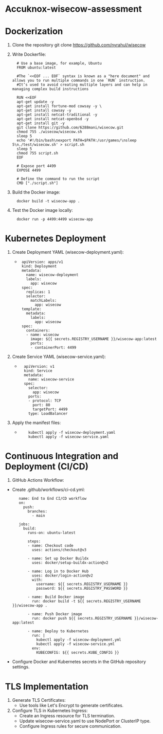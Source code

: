 # Accuknox-wisecow-assessment
# Dockerization
   1. Clone the repository git clone https://github.com/nyrahul/wisecow

   2. Write Dockerfile:

            # Use a base image, for example, Ubuntu
            FROM ubuntu:latest

            #The `<<EOF ... EOF` syntax is known as a "here document" and allows you to run multiple commands in one `RUN` instruction.
            #It’s used to avoid creating multiple layers and can help in managing complex build instructions
   
            RUN <<EOF
            apt-get update -y
            apt-get install fortune-mod cowsay -y \
            apt-get install cowsay -y
            apt-get install netcat-traditional -y
            apt-get install netcat-openbsd -y
            apt-get install git -y
            git clone https://github.com/6288mani/wisecow.git
            chmod 755 ./wisecow/wisecow.sh
            sleep 5
            echo '#!/bin/bash\nexport PATH=$PATH:/usr/games/\nsleep 5\n./test/wisecow.sh' > script.sh
            sleep 5
            chmod 755 script.sh
            EOF
   
            # Expose port 4499
            EXPOSE 4499
   
            # Define the command to run the script
            CMD ["./script.sh"]

   3. Build the Docker image:

            docker build -t wisecow-app .

   4. Test the Docker image locally:

            docker run -p 4499:4499 wisecow-app
         
# Kubernetes Deployment
   1. Create Deployment YAML (wisecow-deployment.yaml):
      
      *      apiVersion: apps/v1
             kind: Deployment
             metadata:
               name: wisecow-deployment
               labels:
                 app: wisecow
             spec:
               replicas: 1
               selector:
                 matchLabels:
                   app: wisecow
             template:
               metadata:
                 labels:
                   app: wisecow
             spec:
               containers:
               - name: wisecow
                 image: ${{ secrets.REGISTRY_USERNAME }}/wisecow-app:latest
                 ports:
                 - containerPort: 4499
      
   2. Create Service YAML (wisecow-service.yaml):
      
      *       apiVersion: v1
              kind: Service
              metadata:
                name: wisecow-service
              spec:
                selector:
                  app: wisecow
                ports:
                - protocol: TCP
                  port: 80
                  targetPort: 4499
                type: LoadBalancer

   3. Apply the manifest files:

      *         kubectl apply -f wisecow-deployment.yaml
                kubectl apply -f wisecow-service.yaml

# Continuous Integration and Deployment (CI/CD)

   1. GitHub Actions Workflow:

   * Create .github/workflows/ci-cd.yml:
     
            name: End to End CI/CD workflow
            on:
              push:
                branches:
                  - main
  
            jobs:
              build:
                runs-on: ubuntu-latest

                steps:
                - name: Checkout code
                  uses: actions/checkout@v3

                - name: Set up Docker Buildx
                  uses: docker/setup-buildx-action@v2

                - name: Log in to Docker Hub
                  uses: docker/login-action@v2
                  with:
                    username: ${{ secrets.REGISTRY_USERNAME }}
                    password: ${{ secrets.REGISTRY_PASSWORD }}

                - name: Build Docker image
                  run: docker build -t ${{ secrets.REGISTRY_USERNAME }}/wisecow-app .

                - name: Push Docker image
                  run: docker push ${{ secrets.REGISTRY_USERNAME }}/wisecow-app:latest
      
                - name: Deploy to Kubernetes
                  run: |
                    kubectl apply -f wisecow-deployment.yml
                    kubectl apply -f wisecow-service.yml
                  env:
                    KUBECONFIG: ${{ secrets.KUBE_CONFIG }}
   * Configure Docker and Kubernetes secrets in the GitHub repository settings.
# TLS Implementation
1. Generate TLS Certificates:
   * Use tools like Let's Encrypt to generate certificates.
2. Configure TLS in Kubernetes Ingress:
   * Create an Ingress resource for TLS termination.
   * Update wisecow-service.yaml to use NodePort or ClusterIP type.
   * Configure Ingress rules for secure communication.
